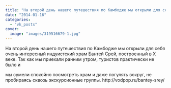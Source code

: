 ```yaml
---
title: "На второй день нашего путешествия по Камбодже мы открыли для себя очень интересный индуистский храм..."
date: "2014-01-16"
categories: 
  - "vk_posts"
cover:
  image: "images/319516679-1.jpg"
---
```


На второй день нашего путешествия по Камбодже мы открыли для себя очень интересный индуистский храм Бантей Срей, построенный в X веке. Так как мы приехали ранним утром, туристов практически не было и

<!--more--> мы сумели спокойно посмотреть храм и даже погулять вокруг, не пробираясь сквозь экскурсионные группы. http://vodpop.ru/bantey-srey/
